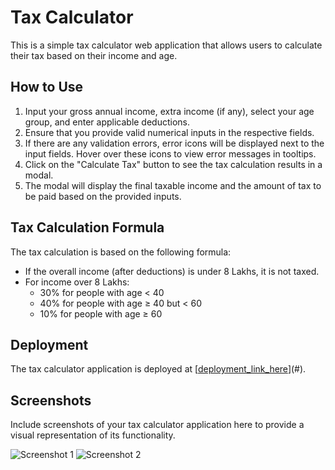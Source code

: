 # Tax Calculator

This is a simple tax calculator web application that allows users to calculate their tax based on their income and age.

## How to Use

1. Input your gross annual income, extra income (if any), select your age group, and enter applicable deductions.
2. Ensure that you provide valid numerical inputs in the respective fields.
3. If there are any validation errors, error icons will be displayed next to the input fields. Hover over these icons to view error messages in tooltips.
4. Click on the "Calculate Tax" button to see the tax calculation results in a modal.
5. The modal will display the final taxable income and the amount of tax to be paid based on the provided inputs.

## Tax Calculation Formula

The tax calculation is based on the following formula:

- If the overall income (after deductions) is under 8 Lakhs, it is not taxed.
- For income over 8 Lakhs:
  - 30% for people with age < 40
  - 40% for people with age ≥ 40 but < 60
  - 10% for people with age ≥ 60

## Deployment

The tax calculator application is deployed at [[deployment_link_here](https://shanki210.github.io/Tax_Calculator/)](#).

## Screenshots

Include screenshots of your tax calculator application here to provide a visual representation of its functionality.

![Screenshot 1](screenshot1.jpg)
![Screenshot 2](screenshot2.jpg)

